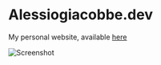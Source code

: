 # Alessiogiacobbe.dev
My personal website, available [here](alessiogiacobbe.dev)

![Screenshot](https://i.imgur.com/mqOjxRG.png)
